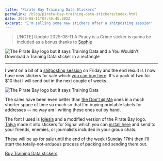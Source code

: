 ```yaml
---
title: "Pirate Bay Training Data Stickers"
permalink: /blog/pirate-bay-training-data-stickers/index.html
date: 2025-08-11T07:49:45.302Z
excerpt: "I'm selling some new stickers after a shitposting session"
---
```


> [!NOTE] Update 2025-08-11
> A Piracy is a Crime sticker is gunna be included as a bonus thanks to [Sophie](https://localghost.dev)

![The Pirate Bay logo but it says Training Data and a You Wouldn't Download a Training Data sticker in a rectangle](https://cdn.rknight.me/shop/training-data-promo-2.jpg)

---

I went on a bit of a [shitposting session](https://social.lol/@robb/114993136245775769) on Friday and the end result is I now have new stickers for sale which [you can buy here](https://rknight.me/shop/training-data). It's a pack of two for $10 that I will send out in the next couple of weeks.

![The Pirate Bay logo but it says Training Data](https://cdn.rknight.me/shop/training-data-promo.jpg)

The sales have been even better than [the Don't @ Me](https://rknight.me/blog/stickers-maths-and-postage/) ones in a much shorter space of time so much so that I'm buying printable labels for addresses — no way am I writing these ones out by hand.

The font I used is [Iglesia](https://www.dafont.com/iglesia.font) and a modified version of the Pirate Bay logo. [Talya](https://433.world/@Yuvalne/115003829011037257) made it into stickers for Signal which you can [install here](https://signal.art/addstickers/#pack_id=db07f2a17706fe5f434699ffad969345&pack_key=2e475ffbbf2d58f5a767cf3bd00fb183b806f52d87944e8da6b736a08030684b) and send to your friends, enemies, or journalists included in your group chats.

These will be up for sale until the end of the week (Sunday 17th) then I'll start the totally-not-arduous process of packing and sending them out.

[Buy Training Data stickers](https://rknight.me/shop/training-data).